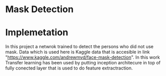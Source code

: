 # Mask Detection

# Implemetation
In this project a netwrok trained to detect the persons who did not use mask. Data which is used here is Kaggle data that is accesible in link "https://www.kaggle.com/andrewmvd/face-mask-detection".  In this work Transfer learning has been used by putting inception architecure in top of fully conected layer that is used to do feature extractraction.

